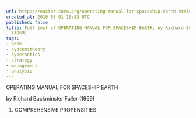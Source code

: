 ```yaml
---
url: http://reactor-core.org/operating-manual-for-spaceship-earth.html#
created_at: 2010-03-01 18:33 UTC
published: false
title: Full text of OPERATING MANUAL FOR SPACESHIP EARTH, by Richard Buckminster Fuller
  (1969)
tags:
- book
- systemstheory
- cybernetics
- strategy
- management
- analysis
---
```


OPERATING MANUAL FOR SPACESHIP EARTH

by Richard Buckminster Fuller (1969)

1. COMPREHENSIVE PROPENSITIES
